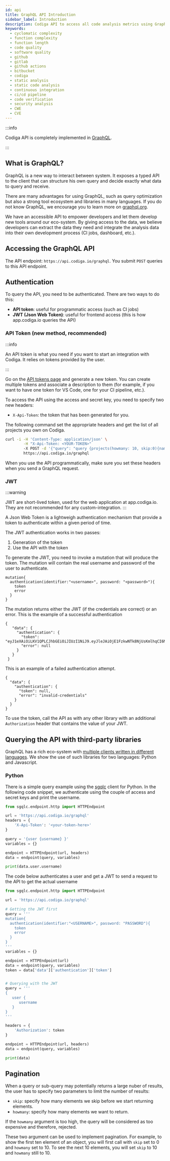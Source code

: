 ```yaml
---
id: api
title: GraphQL API Introduction
sidebar_label: Introduction
description: Codiga API to access all code analysis metrics using GraphQL. Open API with examples on how to access and use it.
keywords:
  - cyclomatic complexity
  - function complexity
  - function length
  - code quality
  - software quality
  - github
  - gitlab
  - github actions
  - bitbucket
  - codiga
  - static analysis
  - static code analysis
  - continuous integration
  - ci/cd pipeline
  - code verification
  - security analysis
  - CWE
  - CVE
---
```


:::info

Codiga API is completely implemented in [GraphQL](https://graphql.org/).

:::

## What is GraphQL?

GraphQL is a new way to interact between system. It exposes a typed API to the client that can
structure his own query and decide exactly what data to query and receive.

There are many advantages for using GraphQL, such as query optimization but also
a strong tool ecosystem and libraries in many languages. If you do not know
GraphQL, we encourage you to learn more on [graphql.org](https://graphql.org).

We have an accessible API to empower developers and let them develop new tools
around our eco-system. By giving access to the data, we believe developers
can extract the data they need and integrate the analysis data into their own
development process (CI jobs, dashboard, etc.).

## Accessing the GraphQL API

The API endpoint: `https://api.codiga.io/graphql`. You submit `POST` queries to this
API endpoint.

## Authentication

To query the API, you need to be authenticated. There are two ways to do this:

- **API token**: useful for programmatic access (such as CI jobs)
- **JWT (Json Web Token)**: useful for frontend access (this is how app.codiga.io queries the API)

### API Token (new method, recommended)

:::info

An API token is what you need if you want to start an integration with Codiga. It relies on tokens
provided by the user.

:::

Go on the [API tokens page](https://app.codiga.io/api-tokens) and generate a new token. You can create multiple tokens
and associate a description to them (for example, if you want to have one token for VS Code, one for your CI pipeline, etc.).

To access the API using the access and secret key, you need to specify two new headers:

- `X-Api-Token`: the token that has been generated for you.

The following command set the appropriate headers and get the list of all projects you own
on Codiga.

```bash
curl -i -H 'Content-Type: application/json' \
        -H "X-Api-Token: <YOUR-TOKEN>"
        -X POST -d '{"query": "query {projects(howmany: 10, skip:0){name}}"}' \
        https://api.codiga.io/graphql
```

When you use the API programmatically, make sure you set these headers when you send a GraphQL request.

### JWT

:::warning

JWT are short-lived token, used for the web application at app.codiga.io. They are not recommended
for any custom-integration.
:::

A Json Web Token is a lightweigh authentication mechanism that provide a token to authenticate
within a given period of time.

The JWT authentication works in two passes:

1.  Generation of the token
2.  Use the API with the token

To generate the JWT, you need to invoke a mutation that will produce the token. The mutation will contain
the real username and password of the user to authenticate.

```
mutation{
  authentication(identifier:"<username>", password: "<password>"){
    token
    error
  }
}
```

The mutation returns either the JWT (if the credentials are correct) or an error. This is the example
of a successful authentication

```
{
   "data": {
     "authentication": {
       "token": "eyJ1eXAiOiLKV1QPLCJhbGEiOiJIUzI1NiJ9.eyJleJAiOjE1FzkwNTk8NjUsKmlhqCI6MTU3ODk3MzM2NSwidXNlcklkIjogMn0.22AMf6y5Dyj3tzWVMw3eJPijkjS2sLOmt_O2VLvvafl",
       "error": null
     }
   }
 }
```

This is an example of a failed authentication attempt.

```
{
  "data": {
    "authentication": {
      "token": null,
      "error": "invalid-credentials"
    }
  }
}
```

To use the token, call the API as with any other library with an additional `Authorization` header
that contains the value of your JWT.

## Querying the API with third-party libraries

GraphQL has a rich eco-system with [multiple clients written in different languages](https://graphql.org/code/#graphql-clients).
We show the use of such libraries for two languages: Python and Javascript.

### Python

There is a simple query example using the [sgqlc](https://github.com/profusion/sgqlc) client
for Python. In the following code snippet, we authenticate using the couple of access and secret keys
and print the username.

```python
from sgqlc.endpoint.http import HTTPEndpoint

url = 'https://api.codiga.io/graphql'
headers = {
    'X-Api-Token': '<your-token-here>'
}

query = '{user {username} }'
variables = {}

endpoint = HTTPEndpoint(url, headers)
data = endpoint(query, variables)

print(data.user.username)
```

The code below authenticates a user and get a JWT to send a
request to the API to get the actual username

```python
from sgqlc.endpoint.http import HTTPEndpoint

url = 'https://api.codiga.io/graphql'

# Getting the JWT first
query = '''
mutation{
  authentication(identifier:"<USERNAME>", password: "PASSWORD"){
    token
    error
  }
}
'''
variables = {}

endpoint = HTTPEndpoint(url)
data = endpoint(query, variables)
token = data['data']['authentication']['token']


# Querying with the JWT
query = '''
{
   user {
      username
   }
}
'''

headers = {
    'Authorization': token
}

endpoint = HTTPEndpoint(url, headers)
data = endpoint(query, variables)

print(data)
```

## Pagination

When a query or sub-query may potentially returns a large nuber of results, the user has to specify two parameters
to limit the number of results:

- `skip`: specify how many elements we skip before we start returning elements.
- `howmany`: specify how many elements we want to return.

If the `howmany` argument is too high, the query will be considered as too expensive and therefore, rejected.

These two argument can be used to implement pagination. For example, to show the first ten element of an object, you
will first call with `skip` set to 0 and `howmany` set to 10. To see the next 10 elements, you will set `skip` to 10 and `howmany`
still to 10.
